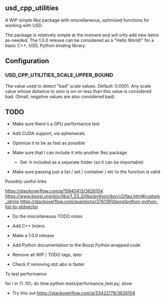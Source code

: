 ## usd_cpp_utilities

A WIP simple Rez package with miscellaneous, optimized functions for working
with USD.

The package is relatively simple at the moment and will only add new
items as-needed. The 1.0.0 release can be considered as a "Hello World!"
for a basic C++, USD, Python binding library.

## Configuration
### USD_CPP_UTILITIES_SCALE_UPPER_BOUND
The value used to detect "bad" scale values. Default: 0.0001.  Any scale
value whose distance to zero is on-or-less than this value is considered
bad. (Small, negative values are also considered bad).


## TODO
- Make sure there's a GPU performance test
- Add CUDA support, via ephemerals
- Optimize it to be as fast as possible

- Make sure that I can include it into another Rez package
    - Get .h included as a separate folder (so it can be importable)

- Make sure passing just a list / set / container / etc to the function is valid

Possibly useful links

https://stackoverflow.com/a/15940413/3626104
https://www.boost.org/doc/libs/1_53_0/libs/python/doc/v2/faq.html#custom_string
https://stackoverflow.com/questions/3761391/boostpython-python-list-to-stdvector

- Do the miscellaneous TODO notes
- Add C++ linters
- Make a 1.0.0 release
- Add Python documentation to the Boost.Python wrapped code
- Remove all WIP / TODO tags, later

- Check if removing std::abs is faster

To test performance

for i in {1..10}; do time python tests/performance_test.py; done

- Try this out https://stackoverflow.com/a/33422179/3626104
